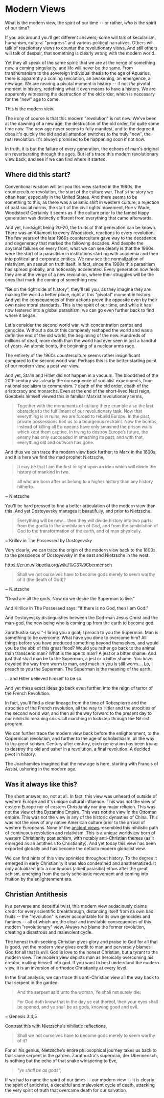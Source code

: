# Modern Views

What is the modern view, the spirit of our time -- or rather, *who* is the spirit of our time?

If you ask around you'll get different answers; some will talk of secularism, humanism, cultural "progress" and various political narratives. Others will talk of reactionary views to counter the revolutionary views. And still others will talk of despair, that something is clearly wrong with the modern world. 

Yet they all speak of the same spirit:
that we are at the verge of something new, a coming singularity, and life will never be the same.
From transhumanism to the sovereign individual thesis to the age of Aquarius, there is apparently a coming revolution, an awakening, an emergence, a new age. We are nearing a pivotal moment in history -- if not *the* pivotal moment in history, redefining what it even means to have a history.
We are apparently witnessing the destruction of the old order, which is necessary for the "new" age to come.

This is the modern view.

The irony of course is that this modern "revolution" is not new. We've been at the dawning of a new age, the destruction of the old order, for quite some time now.
The new age never seems to fully manifest, and to the degree it does it's quickly the old and all attention switches to the truly "new", the real revolution. It's always promised to be happening soon if not now.

In truth, it is but the failure of every generation, the echoes of man's original sin reverberating through the ages. But let's trace this modern revolutionary view back, and see if we can find where it started.




## Where did this start?

Conventional wisdom will tell you this view started in the 1960s, the counterculture revolution, the start of the culture war.
That's the story we often hear, especially in the United States.
And there seems to be something to this, as there was a seismic shift in western culture, a rejection of past social norms, the start of the civil rights movement, Roe v Wade, Woodstock!
Certainly it seems as if the culture prior to the famed hippy generation was distinctly different from everything that came afterwards.

And yet, hindsight being 20-20, the fruits of that generation can be known. There was an Altamont to every Woodstock, reactions to every revolution. The few years of the late 1960s counterculture gave way to the decadence and degeneracy that marked the following decades.
And despite the abysmal failures on every front, what we can see clearly is that the 1960s were the start of a parasitism in institutions starting with academia and then into political and corporate entities. We now see the normalization of relativism, an assault on truth itself.
In fact, since the 1960s this parasitism has spread globally, and noticeably accelerated. Every generation now feels they are at the verge of a new revolution, where their struggles will be the ones that mark the coming of something new. 

"Be on the right side of history", they'll tell you, as they imagine they are making the world a better place, right at this "pivotal" moment in history. And yet the consequences of their actions prove the opposite even by their own naive moral standards.
This is the spirit of our time, and while it has now festered into a global parasitism, we can go even further back to find where it began.

Let's consider the second world war, with concentration camps and genocide. Without a doubt this completely reshaped the world and was a definitive end of the old world, the beginning of the new.
Hundreds of millions of dead, more death than the world had ever seen in just a handful of years.
An atomic bomb, the beginning of a nuclear arms race.

The entirety of the 1960s counterculture seems rather insignificant compared to the second world war.
Perhaps this is the better starting point of our modern view, a post war view.

And yet, Stalin and Hitler did not happen in a vacuum. The bloodshed of the 20th century was clearly the consequence of socialist experiments, from national socialism to communism.
? death of the old order, death of the aristocracy and monarchs.
Even at the end of the short-lived Nazi reign, Goebbels himself viewed this in familiar Marxist revolutionary terms,

> Together with the monuments of culture there crumble also the last obstacles to the fulfillment of our revolutionary task. Now that everything is in ruins, we are forced to rebuild Europe. In the past, private possessions tied us to a bourgeous restraint. Now the bombs, instead of killing all Europeans have only smashed the prison walls which kept them captive. In trying to destroy Europe’s future, the enemy has only succeeded in smashing its past; and with that, everything old and outworn has gone.

And thus we can trace the modern view back further; to Marx in the 1800s, and it is here we find the mad prophet Nietzsche,

> It may be that I am the first
> to light upon an idea which will
> divide the history of mankind in two.

> all who are born after us
> belong to a higher history
> than any history hitherto.

~ Nietzsche 

You'll be hard pressed to find a better articulation of the modern view than this. And yet Dostoyevsky manages it beautifully, and prior to Nietzsche.

> Everything will be new... 
> then they will divide history
> into two parts:
>  from the gorilla to the 
>  annihilation of God,
>  and from the annihilation of God
>  to the transformation of the earth,
>  and of man physically.

~ Krillov in The Possessed
by Dostoyevsky

Very clearly, we can trace the origin of the modern view back to the 1800s, to the prescience of Dostoyevsky in the east and Nietzsche in the west.



https://en.m.wikipedia.org/wiki/%C3%9Cbermensch


 
 
> Shall we not ourselves have to become gods merely to seem worthy of it (the death of God)?

~ Nietzsche 

"Dead are all the gods. Now do we desire the Superman to live.”

And Kirillov in The Possessed says: “If there is no God, then I am God.”

And Dostoyevsky distinguishes between the God-man Jesus Christ and the man-god, the new being who is coming up from the earth to become god.

Zarathustra says:
 “-I bring you a goal; I preach to you the Superman. Man is something to be overcome. What have you done to overcome him? All things before you have produced something beyond themselves, and would you be the ebb of this great flood? Would you rather go back to the animal than transcend man? What is  the ape to man? A jest or a bitter shame. And just that shall man be to the Superman, a jest or a bitter shame. You have traveled the way from worm to man, and much in you is still worm.... Lo, I preach to you the Superman. The Superman is the meaning of the earth.

... and Hitler believed himself to be so.


And yet these exact ideas go back even further, into the reign of terror of the French Revolution.

In fact, you'll find a clear lineage from the time of Robespierre and the atrocities of the French revolution, all the way to Hitler and the atrocities of the second world war, and then all the way forward to the present day to our nihilistic meaning crisis.
all marching in lockstep through 
 the Nihilist program.

We can further trace the modern view back
 before the enlightenment,
 to the Copernican revolution,
 and further 
 to the age of scholasticism,
 all the way to the
 great schism.
Century after century, each generation has been trying to destroy the old and usher in a revolution, a final revolution. A decided pivot in history.

The Joachamites imagined that the new age is here, starting with Francis of Assisi, ushering in the modern age.



## Was it always like this?

The short answer, no, not at all. In fact, this view was unheard of outside of western Europe and it's unique cultural influence. This was not the view of eastern Europe nor of eastern Christianity nor any major religion. This was not the view of the Byzantine Empire. This was not the view in the Ottoman empire. This was not the view in any of the historic dynasties of China. 
This was not the view of any native American culture prior to the arrival of western Europeans.
None of the 
 [ancient views](../ancient-views/)
 resembled this nihilistic path of
 continuous revolution and relativism.
This is a unique worldview born of western Christianity post schism, with notably anti-Christian themes (as it emerged as an antithesis to Christianity). And yet today this view has been exported globally and has become the defacto modern globalist view.

We can find hints of this view sprinkled throughout history. To the degree it emerged in early Christianity it was also condemned and anathematized. It only actualized into a continuous (albeit parasitic) ethos after the great schism, emerging from the early scholastic movement and coming into fruition by the enlightenment era.


## Christian Antithesis 

In a perverse and deceitful twist, this modern view audaciously claims credit for every scientific breakthrough, distancing itself from its own bad fruits -- the "revolution" is never accountable for its own genocides and famines -- all of which are the clear and inevitable consequences of this modern "revolutionary" view. Always we blame the former revolution, creating a disastrous and malevolent cycle.

The honest truth-seeking Christian gives glory and praise to God for all that is good, yet the modern view gives credit to man and perversely blames God for all that is evil.
God is love to the honest Christian, but a tyrant to the modern view.
The modern view depicts man as heroically overcoming his creator, making himself into god.
If you want to best understand the modern view, it is an inversion of orthodox Christianity at every level.


In the final analysis, we can trace this anti-Christian view all the way back
 to that serpent in the garden:
 
> And the serpent said unto the woman, Ye shall not surely die:

> For God doth know that in the day ye eat thereof, then your eyes shall be opened, and ye shall be as gods, knowing good and evil.

~ Genesis 3:4,5

Contrast this with Nietzsche's nihilistic reflections,

> Shall we not ourselves have to become gods merely to seem worthy of it?

For all his genius,
 Nietzsche's entire philosophical
 journey takes us
 back to that same serpent 
 in the garden.
Zarathustra's superman, der Ubermensch, is nothing but the echo of that snake whispering to Eve,

> *"ye shall be as gods",*

If we had to name the spirit of our times -- our modern view -- it is clearly the spirit of antichrist, a deceitful and malevolent cycle of death, attacking the very spirit of truth that overcame death for our salvation.








